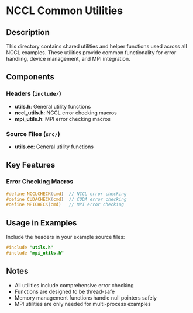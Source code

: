 # NCCL Common Utilities

## Description
This directory contains shared utilities and helper functions used across all NCCL examples. These utilities provide common functionality for error handling, device management, and MPI integration.

## Components

### Headers (`include/`)
- **utils.h**: General utility functions
- **nccl_utils.h**: NCCL error checking macros
- **mpi_utils.h**: MPI error checking macros

### Source Files (`src/`)
- **utils.cc**: General utility functions

## Key Features

### Error Checking Macros
```c
#define NCCLCHECK(cmd)  // NCCL error checking
#define CUDACHECK(cmd)  // CUDA error checking
#define MPICHECK(cmd)   // MPI error checking
```

## Usage in Examples
Include the headers in your example source files:
```c
#include "utils.h"
#include "mpi_utils.h"
```

## Notes
- All utilities include comprehensive error checking
- Functions are designed to be thread-safe
- Memory management functions handle null pointers safely
- MPI utilities are only needed for multi-process examples
